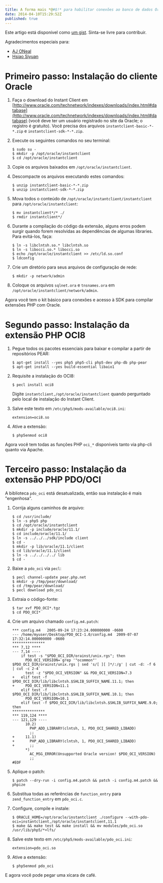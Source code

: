 ```yaml
---
title: A forma mais *@#$!* para habilitar conexões ao banco de dados Oracle no PHP5 rodando sobre o Ubuntu
date: 2014-04-10T15:29:52Z
published: true
---
```


Este artigo está disponível como [um gist](https://gist.github.com/tassoevan/10392954). Sinta-se livre para contribuir.

Agradecimentos especiais para:

- [AJ ONeal](https://twitter.com/coolaj86)
- [Hsiao Siyuan](http://hsiaosiyuan.com/wp/)

# Primeiro passo: Instalação do cliente Oracle

1.  Faça o download do Instant Client em [http://www.oracle.com/technetwork/indexes/downloads/index.html#database](http://www.oracle.com/technetwork/indexes/downloads/index.html#database) (você deve ter um usuário registrado no site da Oracle; o registro é gratuito). Você precisa dos arquivos `instantclient-basic-*-*.zip` e `instantclient-sdk-*-*.zip`.
2.  Execute os seguintes comandos no seu terminal:

        $ sudo su -
        $ mkdir -p /opt/oracle/instantclient
        $ cd /opt/oracle/instantclient

3.  Copie os arquivos baixados em `/opt/oracle/instantclient`.
4.  Descompacte os arquivos executando estes comandos:

        $ unzip instantclient-basic-*-*.zip
        $ unzip instantclient-sdk-*-*.zip

5.  Mova todos o conteúdo de `/opt/oracle/instantclient/instantclient` para `/opt/oracle/instantclient`:

        $ mv instantclient*/* ./
        $ rmdir instantclient*/

6.  Durante a compilação do código da extensão, alguns erros podem surgir quando forem resolvidas as dependências de algumas libraries. Para evitá-los, faça:

        $ ln -s libclntsh.so.* libclntsh.so
        $ ln -s libocci.so.* libocci.so
        $ echo /opt/oracle/instantclient >> /etc/ld.so.conf
        $ ldconfig

7.  Crie um diretório para seus arquivos de configuração de rede:

        $ mkdir -p network/admin

8.  Coloque os arquivos `sqlnet.ora` e `tnsnames.ora` em `/opt/oracle/instantclient/network/admin`.

Agora você tem o kit básico para conexões e acesso à SDK para compilar extensões PHP com Oracle.

# Segundo passo: Instalação da extensão PHP OCI8

1.  Pegue todos os pacotes essenciais para baixar e compilar a partir de repositórios PEAR:

        $ apt-get install --yes php5 php5-cli php5-dev php-db php-pear
        $ apt-get install --yes build-essential libaio1

2.  Requisite a instalação do OCI8:

        $ pecl install oci8

    Digite `instantclient,/opt/oracle/instantclient` quando perguntado pelo local de instalação do Instant Client.

3.  Salve este texto em `/etc/php5/mods-available/oci8.ini`:

        extension=oci8.so

4.  Ative a extensão:

        $ php5enmod oci8

Agora você tem todas as funções PHP `oci_*` disponíveis tanto via php-cli quanto via Apache.

# Terceiro passo: Instalação da extensão PHP PDO/OCI

A biblioteca `pdo_oci` está desatualizada, então sua instalação é mais "engenhosa".

1.  Corrija alguns caminhos de arquivo:

        $ cd /usr/include/
        $ ln -s php5 php
        $ cd /opt/oracle/instantclient
        $ mkdir -p include/oracle/11.1/
        $ cd include/oracle/11.1/
        $ ln -s ../../../sdk/include client
        $ cd -
        $ mkdir -p lib/oracle/11.1/client
        $ cd lib/oracle/11.1/client
        $ ln -s ../../../../ lib
        $ cd -

2.  Baixe a `pdo_oci` via `pecl`:

        $ pecl channel-update pear.php.net
        $ mkdir -p /tmp/pear/download/
        $ cd /tmp/pear/download/
        $ pecl download pdo_oci

3.  Extraia o código-fonte:

        $ tar xvf PDO_OCI*.tgz
        $ cd PDO_OCI*

4.  Crie um arquivo chamado `config.m4.patch`:

        *** config.m4   2005-09-24 17:23:24.000000000 -0600
        --- /home/myuser/Desktop/PDO_OCI-1.0/config.m4  2009-07-07 17:32:14.000000000 -0600
        ***************
        *** 7,12 ****
        --- 7,14 ----
            if test -s "$PDO_OCI_DIR/orainst/unix.rgs"; then
              PDO_OCI_VERSION=`grep '"ocommon"' $PDO_OCI_DIR/orainst/unix.rgs | sed 's/[ ][ ]*/:/g' | cut -d: -f 6 | cut -c 2-4`
              test -z "$PDO_OCI_VERSION" && PDO_OCI_VERSION=7.3
        +   elif test -f $PDO_OCI_DIR/lib/libclntsh.$SHLIB_SUFFIX_NAME.11.1; then
        +     PDO_OCI_VERSION=11.1
            elif test -f $PDO_OCI_DIR/lib/libclntsh.$SHLIB_SUFFIX_NAME.10.1; then
              PDO_OCI_VERSION=10.1
            elif test -f $PDO_OCI_DIR/lib/libclntsh.$SHLIB_SUFFIX_NAME.9.0; then
        ***************
        *** 119,124 ****
        --- 121,129 ----
              10.2)
                PHP_ADD_LIBRARY(clntsh, 1, PDO_OCI_SHARED_LIBADD)
                ;;
        +     11.1)
        +       PHP_ADD_LIBRARY(clntsh, 1, PDO_OCI_SHARED_LIBADD)
        +       ;;
              *)
                AC_MSG_ERROR(Unsupported Oracle version! $PDO_OCI_VERSION)
                ;;
        #EOF

5.  Aplique o patch:

        $ patch --dry-run -i config.m4.patch && patch -i config.m4.patch && phpize

6.  Substitua todas as referências de `function_entry` para `zend_function_entry` em `pdo_oci.c`.

7.  Configure, compile e instale:

        $ ORACLE_HOME=/opt/oracle/instantclient ./configure --with-pdo-oci=instantclient,/opt/oracle/instantclient,11.1
        $ make && make test && make install && mv modules/pdo_oci.so /usr/lib/php5/*+lfs/

8.  Salve este texto em `/etc/php5/mods-available/pdo_oci.ini`:

        extension=pdo_oci.so

9.  Ative a extensão:

        $ php5enmod pdo_oci

E agora você pode pegar uma xícara de café.
